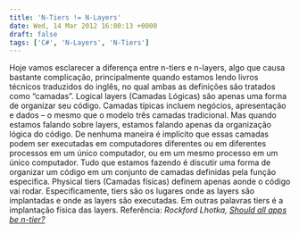 ```yaml
---
title: 'N-Tiers != N-Layers'
date: Wed, 14 Mar 2012 16:00:13 +0000
draft: false
tags: ['C#', 'N-Layers', 'N-Tiers']
---
```


Hoje vamos esclarecer a diferença entre n-tiers e n-layers, algo que causa bastante complicação, principalmente quando estamos lendo livros técnicos traduzidos do inglês, no qual ambas as definições são tratados como “camadas”. Logical layers (Camadas Lógicas) são apenas uma forma de organizar seu código. Camadas típicas incluem negócios, apresentação e dados – o mesmo que o modelo três camadas tradicional. Mas quando estamos falando sobre layers, estamos falando apenas da organização lógica do código. De nenhuma maneira é implícito que essas camadas podem ser executadas em computadores diferentes ou em diferentes processos em um único computador, ou em um mesmo processo em um único computador. Tudo que estamos fazendo é discutir uma forma de organizar um código em um conjunto de camadas definidas pela função especifica. Physical tiers (Camadas físicas) definem apenas aonde o código vai rodar. Especificamente, tiers são os lugares onde as layers são implantadas e onde as layers são executadas. Em outras palavras tiers é a implantação física das layers. Referência: _Rockford Lhotka,_ [_Should all apps be n-tier?_](http://www.lhotka.net/weblog/ShouldAllAppsBeNtier.aspx "Should all apps be n-tier.")